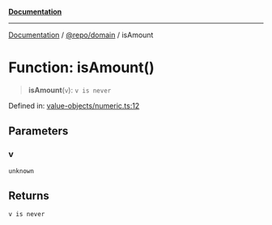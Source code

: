 [**Documentation**](../../../README.md)

***

[Documentation](../../../README.md) / [@repo/domain](../README.md) / isAmount

# Function: isAmount()

> **isAmount**(`v`): `v is never`

Defined in: [value-objects/numeric.ts:12](https://github.com/o3osatoshi/experiment/blob/5bd7d1b2e07e346ab8abb44ddf7730e7fe84cf4f/packages/domain/src/value-objects/numeric.ts#L12)

## Parameters

### v

`unknown`

## Returns

`v is never`
